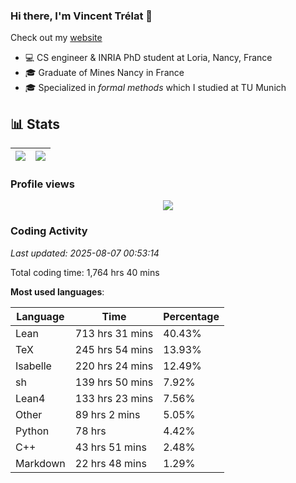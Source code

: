 ### Hi there, I'm Vincent Trélat 👋

Check out my [website](https://vtrelat.github.io)

-   💻 CS engineer & INRIA PhD student at Loria, Nancy, France
-   🎓 Graduate of Mines Nancy in France
-   🎓 Specialized in _formal methods_ which I studied at TU Munich

## 📊 **Stats**

| <img align="center" src="https://readme-stats.clckblog.space/api?username=VTrelat&show_icons=true&include_all_commits=true&theme=tokyonight&hide_border=true" /> | <img align="center" src="https://readme-stats.clckblog.space/api/top-langs/?username=VTrelat&layout=compact&theme=tokyonight&hide_border=true" /> |
| ---------------------------------------------------------------------------------------------------------------------------------------------------------------- | ------------------------------------------------------------------------------------------------------------------------------------------------- |

### Profile views

<p align="center">
 <img src="https://profile-counter.glitch.me/VTrelat/count.svg" />
</p>

<!--automations-->
### Coding Activity
_Last updated: 2025-08-07 00:53:14_

Total coding time: 1,764 hrs 40 mins

**Most used languages**:

| Language | Time | Percentage |
| ------------- | ------------- | ------------- |
| Lean | 713 hrs 31 mins | 40.43% |
| TeX | 245 hrs 54 mins | 13.93% |
| Isabelle | 220 hrs 24 mins | 12.49% |
| sh | 139 hrs 50 mins | 7.92% |
| Lean4 | 133 hrs 23 mins | 7.56% |
| Other | 89 hrs 2 mins | 5.05% |
| Python | 78 hrs | 4.42% |
| C++ | 43 hrs 51 mins | 2.48% |
| Markdown | 22 hrs 48 mins | 1.29% |

